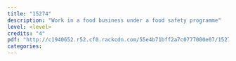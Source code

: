 ```yaml
---
title: "15274"
description: "Work in a food business under a food safety programme"
level: <level>
credits: "4"
pdf: "http://c1940652.r52.cf0.rackcdn.com/55e4b71bff2a7c0777000e07/15274.pdf"
categories:
---
```

